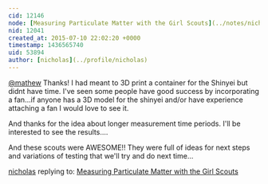 ```yaml
---
cid: 12146
node: [Measuring Particulate Matter with the Girl Scouts](../notes/nicholas/07-08-2015/measuring-particulate-matter-with-the-girl-scouts)
nid: 12041
created_at: 2015-07-10 22:02:20 +0000
timestamp: 1436565740
uid: 53894
author: [nicholas](../profile/nicholas)
---
```


[@mathew](/profile/mathew) Thanks!  I had meant to 3D print a container for the Shinyei but didnt have time.  I've seen some people have good success by incorporating a fan...if anyone has a 3D model for the shinyei and/or have experience attaching a fan I would love to see it.  

And thanks for the idea about longer measurement time periods.  I'll be interested to see the results....

And these scouts were AWESOME!! They were full of ideas for next steps and variations of testing that we'll try and do next time...

[nicholas](../profile/nicholas) replying to: [Measuring Particulate Matter with the Girl Scouts](../notes/nicholas/07-08-2015/measuring-particulate-matter-with-the-girl-scouts)

